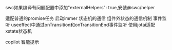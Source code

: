 swc如果编译有问题配置中添加"externalHelpers": true,安装@swc/helper

适配普通的promise任务
启动immer
状态机的通信  组件外状态的通信机制
事件监听  useeffect中通过onTransition和onTransitionEnd事件监听 使用jotai适配xstate状态机

copilot  智能提示
